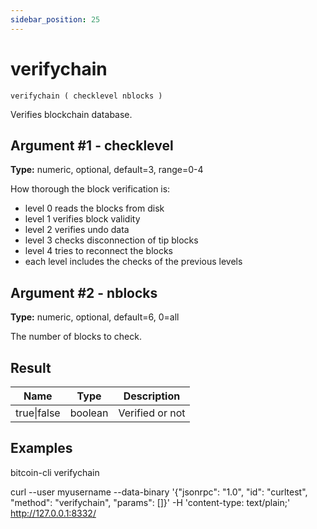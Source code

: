 ```yaml
---
sidebar_position: 25
---
```

# verifychain

`verifychain ( checklevel nblocks )`

Verifies blockchain database.

## Argument #1 - checklevel

**Type:** numeric, optional, default=3, range=0-4

How thorough the block verification is:

* level 0 reads the blocks from disk
* level 1 verifies block validity
* level 2 verifies undo data
* level 3 checks disconnection of tip blocks
* level 4 tries to reconnect the blocks
* each level includes the checks of the previous levels

## Argument #2 - nblocks

**Type:** numeric, optional, default=6, 0=all

The number of blocks to check.

## Result

| Name        | Type    | Description     |
| ----------- | ------- | --------------- |
| true\|false | boolean | Verified or not |

## Examples

bitcoin-cli verifychain

curl --user myusername --data-binary '{"jsonrpc": "1.0", "id": "curltest", "method": "verifychain", "params": []}' -H 'content-type: text/plain;' http://127.0.0.1:8332/